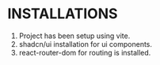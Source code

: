 # INSTALLATIONS

1. Project has been setup using vite.
2. shadcn/ui installation for ui components.
3. react-router-dom for routing is installed.
